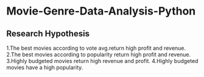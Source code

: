 # Movie-Genre-Data-Analysis-Python

## Research Hypothesis
1.The best movies according to vote avg.return high profit and revenue.
2.The best movies according to popularity return high profit and revenue.
3.Highly budgeted movies return high revenue and profit.
4.Highly budgeted movies have a high popularity.
